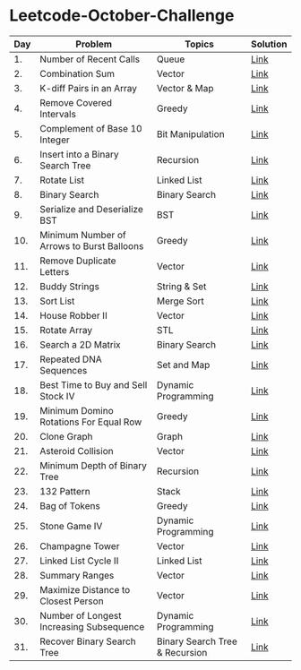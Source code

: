 # Leetcode-October-Challenge
<!-- Tables -->
|Day| Problem     |Topics   |Solution|
|---|-------------|---------|--------|
|1.|Number of Recent Calls|Queue|[Link](https://leetcode.com/explore/featured/card/october-leetcoding-challenge/559/week-1-october-1st-october-7th/3480/)|
|2.|Combination Sum|Vector|[Link](https://leetcode.com/explore/challenge/card/october-leetcoding-challenge/559/week-1-october-1st-october-7th/3481/)|
|3.|K-diff Pairs in an Array|Vector & Map|[Link](https://leetcode.com/explore/challenge/card/october-leetcoding-challenge/559/week-1-october-1st-october-7th/3482/)|
|4.|Remove Covered Intervals|Greedy|[Link](https://leetcode.com/explore/challenge/card/october-leetcoding-challenge/559/week-1-october-1st-october-7th/3483/)|
|5.|Complement of Base 10 Integer|Bit Manipulation|[Link](https://leetcode.com/explore/challenge/card/october-leetcoding-challenge/559/week-1-october-1st-october-7th/3484/)|
|6.|Insert into a Binary Search Tree|Recursion|[Link](https://leetcode.com/explore/challenge/card/october-leetcoding-challenge/559/week-1-october-1st-october-7th/3485/)|
|7.|Rotate List|Linked List|[Link](https://leetcode.com/explore/challenge/card/october-leetcoding-challenge/559/week-1-october-1st-october-7th/3486/)|
|8.|Binary Search|Binary Search|[Link](https://leetcode.com/explore/challenge/card/october-leetcoding-challenge/560/week-2-october-8th-october-14th/3488/)|
|9.|Serialize and Deserialize BST|BST|[Link](https://leetcode.com/explore/challenge/card/october-leetcoding-challenge/560/week-2-october-8th-october-14th/3489/)|
|10.|Minimum Number of Arrows to Burst Balloons|Greedy|[Link](https://leetcode.com/explore/challenge/card/october-leetcoding-challenge/560/week-2-october-8th-october-14th/3490/)|
|11.|Remove Duplicate Letters|Vector|[Link](https://leetcode.com/explore/challenge/card/october-leetcoding-challenge/560/week-2-october-8th-october-14th/3491/)|
|12.|Buddy Strings|String & Set|[Link](https://leetcode.com/explore/challenge/card/october-leetcoding-challenge/560/week-2-october-8th-october-14th/3492/)|
|13.|Sort List|Merge Sort|[Link](https://leetcode.com/explore/challenge/card/october-leetcoding-challenge/560/week-2-october-8th-october-14th/3493/)|
|14.|House Robber II|Vector|[Link](https://leetcode.com/explore/challenge/card/october-leetcoding-challenge/560/week-2-october-8th-october-14th/3494/)|
|15.|Rotate Array|STL|[Link](https://leetcode.com/explore/challenge/card/october-leetcoding-challenge/561/week-3-october-15th-october-21st/3496/)|
|16.|Search a 2D Matrix|Binary Search|[Link](https://leetcode.com/explore/challenge/card/october-leetcoding-challenge/561/week-3-october-15th-october-21st/3497/)|
|17.|Repeated DNA Sequences|Set and Map|[Link](https://leetcode.com/explore/challenge/card/october-leetcoding-challenge/561/week-3-october-15th-october-21st/3498/)|
|18.|Best Time to Buy and Sell Stock IV|Dynamic Programming|[Link](https://leetcode.com/explore/challenge/card/october-leetcoding-challenge/561/week-3-october-15th-october-21st/3499/)
|19.|Minimum Domino Rotations For Equal Row|Greedy|[Link](https://leetcode.com/explore/challenge/card/october-leetcoding-challenge/561/week-3-october-15th-october-21st/3500/)|
|20.|Clone Graph|Graph|[Link](https://leetcode.com/explore/challenge/card/october-leetcoding-challenge/561/week-3-october-15th-october-21st/3501/)|
|21.|Asteroid Collision|Vector|[Link](https://leetcode.com/explore/challenge/card/october-leetcoding-challenge/561/week-3-october-15th-october-21st/3502/)|
|22.|Minimum Depth of Binary Tree|Recursion|[Link](https://leetcode.com/explore/challenge/card/october-leetcoding-challenge/562/week-4-october-22nd-october-28th/3504/)|
|23.|132 Pattern|Stack|[Link](https://leetcode.com/explore/challenge/card/october-leetcoding-challenge/562/week-4-october-22nd-october-28th/3505/)|
|24.|Bag of Tokens|Greedy|[Link](https://leetcode.com/explore/challenge/card/october-leetcoding-challenge/562/week-4-october-22nd-october-28th/3506/)|
|25.|Stone Game IV|Dynamic Programming|[Link](https://leetcode.com/explore/challenge/card/october-leetcoding-challenge/562/week-4-october-22nd-october-28th/3507/)|
|26.|Champagne Tower|Vector|[Link](https://leetcode.com/explore/challenge/card/october-leetcoding-challenge/562/week-4-october-22nd-october-28th/3508/)|
|27.|Linked List Cycle II|Linked List|[Link](https://leetcode.com/explore/challenge/card/october-leetcoding-challenge/562/week-4-october-22nd-october-28th/3509/)|
|28.|Summary Ranges|Vector|[Link](https://leetcode.com/explore/challenge/card/october-leetcoding-challenge/562/week-4-october-22nd-october-28th/3510/)|
|29.|Maximize Distance to Closest Person|Vector|[Link](https://leetcode.com/explore/challenge/card/october-leetcoding-challenge/563/week-5-october-29th-october-31st/3512/)|
|30.|Number of Longest Increasing Subsequence|Dynamic Programming|[Link](https://leetcode.com/explore/challenge/card/october-leetcoding-challenge/563/week-5-october-29th-october-31st/3513/)|
|31.|Recover Binary Search Tree|Binary Search Tree & Recursion|[Link](https://leetcode.com/explore/challenge/card/october-leetcoding-challenge/563/week-5-october-29th-october-31st/3514/)|
